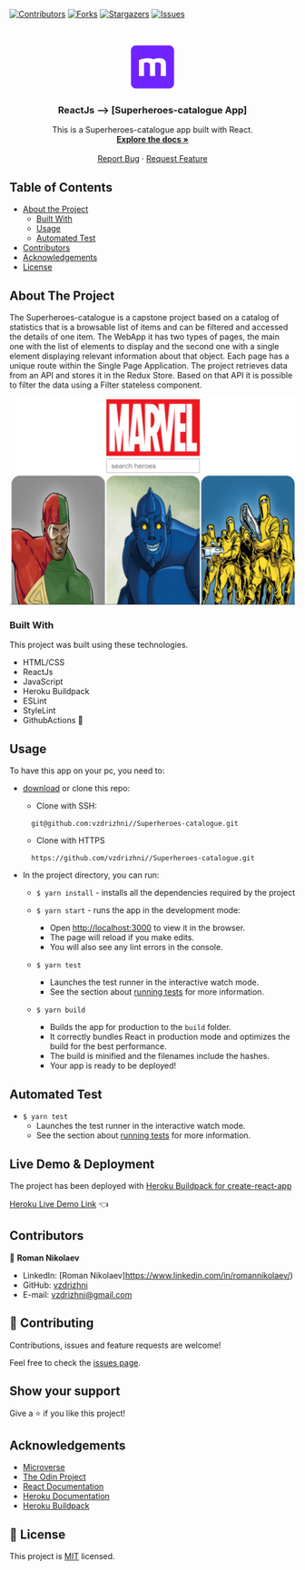 <!--
*** Thanks for checking out this README Template. If you have a suggestion that would
*** make this better, please fork the repo and create a pull request or simply open
*** an issue with the tag "enhancement".
*** Thanks again! Now go create something AMAZING! :D
-->

<!-- PROJECT SHIELDS -->
<!--
*** I'm using markdown "reference style" links for readability.
*** Reference links are enclosed in brackets [ ] instead of parentheses ( ).
*** See the bottom of this document for the declaration of the reference variables
*** for contributors-url, forks-url, etc. This is an optional, concise syntax you may use.
*** https://www.markdownguide.org/basic-syntax/#reference-style-links
-->
[![Contributors][contributors-shield]][contributors-url]
[![Forks][forks-shield]][forks-url]
[![Stargazers][stars-shield]][stars-url]
[![Issues][issues-shield]][issues-url]


<!-- PROJECT LOGO -->
<br />
<p align="center">
  <a href="https://github.com/vzdrizhni//Superheroes-catalogue">
    <img src="src/assets/microverse.png" alt="Logo" width="80" height="80">
  </a>

  <h3 align="center">ReactJs --> [Superheroes-catalogue App]</h3>

  <p align="center">
    This is a Superheroes-catalogue app built with React.
    <br />
    <a href="https://github.com/vzdrizhni//Superheroes-catalogue"><strong>Explore the docs »</strong></a>
    <br />
    <br />
    <a href="https://github.com/vzdrizhni//Superheroes-catalogue/issues">Report Bug</a>
    ·
    <a href="https://github.com/vzdrizhni//Superheroes-catalogue/issues">Request Feature</a>
  </p>
</p>

<!-- TABLE OF CONTENTS -->
## Table of Contents

* [About the Project](#about-the-project)
  * [Built With](#built-with)
  * [Usage](#usage)
  * [Automated Test](#automated-test)
* [Contributors](#contributors)
* [Acknowledgements](#acknowledgements)
* [License](#license)

<!-- ABOUT THE PROJECT -->
## About The Project
  The Superheroes-catalogue is a capstone project based on a catalog of statistics that is a browsable list of items and can be filtered and accessed the details of one item. The WebApp it has two types of pages, the main one with the list of elements to display and the second one with a single element displaying relevant information about that object. Each page has a unique route within the Single Page Application. The project retrieves data from an API and stores it in the Redux Store. Based on that API it is possible to filter the data using a Filter stateless component.

![screenshot-1](src/assets/screenshot.png)

### Built With
This project was built using these technologies.
* HTML/CSS
* ReactJs
* JavaScript
* Heroku Buildpack
* ESLint
* StyleLint
* GithubActions :muscle:

<!-- INSTALLATION -->
## Usage

To have this app on your pc, you need to:
* [download](https://github.com/vzdrizhni//Superheroes-catalogue/archive/develop.zip) or clone this repo:
  - Clone with SSH:
  ```
    git@github.com:vzdrizhni//Superheroes-catalogue.git
  ```
  - Clone with HTTPS
  ```
    https://github.com/vzdrizhni//Superheroes-catalogue.git
  ```

* In the project directory, you can run:

  - `$ yarn install` - installs all the dependencies required by the project

  - `$ yarn start` - runs the app in the development mode:
    - Open [http://localhost:3000](http://localhost:3000) to view it in the browser.
    - The page will reload if you make edits.
    - You will also see any lint errors in the console.

  - `$ yarn test`
    - Launches the test runner in the interactive watch mode.
    - See the section about [running tests](https://facebook.github.io/create-react-app/docs/running-tests) for more information.

  - `$ yarn build`
    - Builds the app for production to the `build` folder.
    - It correctly bundles React in production mode and optimizes the build for the best performance.
    - The build is minified and the filenames include the hashes.
    - Your app is ready to be deployed!

## Automated Test
 - `$ yarn test`
    - Launches the test runner in the interactive watch mode.<br />
    - See the section about [running tests](https://facebook.github.io/create-react-app/docs/running-tests) for more information.

## Live Demo & Deployment
The project has been deployed with [Heroku Buildpack for create-react-app](https://github.com/mars/create-react-app-buildpack#user-content-requires)

[Heroku Live Demo Link](https://bookstore-vzdrizhni.herokuapp.com/) :point_left:

<!-- CONTACT -->
## Contributors

👤 **Roman Nikolaev**

- LinkedIn: [Roman Nikolaev]https://www.linkedin.com/in/romannikolaev/)
- GitHub: [vzdrizhni](https://github.com/vzdrizhni)
- E-mail: vzdrizhni@gmail.com

## :handshake: Contributing

Contributions, issues and feature requests are welcome!

Feel free to check the [issues page](https://github.com/vzdrizhni//Superheroes-catalogue/issues).

## Show your support

Give a :star: if you like this project!

<!-- ACKNOWLEDGEMENTS -->
## Acknowledgements
* [Microverse](https://www.microverse.org/)
* [The Odin Project](https://www.theodinproject.com/)
* [React Documentation](https://reactjs.org/docs/getting-started.html)
* [Heroku Documentation](https://devcenter.heroku.com/)
* [Heroku Buildpack](https://github.com/mars/create-react-app-buildpack#user-content-requires)

<!-- MARKDOWN LINKS & IMAGES -->
<!-- https://www.markdownguide.org/basic-syntax/#reference-style-links -->
[contributors-shield]: https://img.shields.io/github/contributors/vzdrizhni/Superheroes-catalogue.svg?style=flat-square
[contributors-url]: https://github.com/vzdrizhni/Superheroes-catalogue/graphs/contributors
[forks-shield]: https://img.shields.io/github/forks/vzdrizhni/Superheroes-catalogue.svg?style=flat-square
[forks-url]: https://github.com/vzdrizhni/Superheroes-catalogue/network/members
[stars-shield]: https://img.shields.io/github/stars/vzdrizhni/Superheroes-catalogue.svg?style=flat-square
[stars-url]: https://github.com/vzdrizhni/Superheroes-catalogue/stargazers
[issues-shield]: https://img.shields.io/github/issues/vzdrizhni/Superheroes-catalogue.svg?style=flat-square
[issues-url]: https://github.com/vzdrizhni/Superheroes-catalogue/issues

## 📝 License

This project is [MIT](https://opensource.org/licenses/MIT) licensed.
